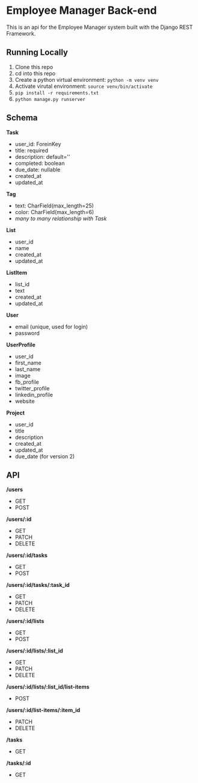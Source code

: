 # Employee Manager Back-end

This is an api for the Employee Manager system built with the Django REST Framework.

## Running Locally

1. Clone this repo
1. cd into this repo
1. Create a python virtual environment: `python -m venv venv`
1. Activate virutal environment: `source venv/bin/activate`
1. `pip install -r requirements.txt`
1. `python manage.py runserver`

## Schema

**Task**

* user_id: ForeinKey
* title: required
* description: default=''
* completed: boolean
* due_date: nullable
* created_at
* updated_at

**Tag**

* text: CharField(max_length=25)
* color: CharField(max_length=6)
* *many to many relationship with Task*

**List**

* user_id
* name
* created_at
* updated_at

**ListItem**

* list_id
* text
* created_at
* updated_at

**User**

* email (unique, used for login)
* password

**UserProfile**

* user_id
* first_name
* last_name
* image
* fb_profile
* twitter_profile
* linkedin_profile
* website

**Project**

* user_id
* title
* description
* created_at
* updated_at
* due_date (for version 2)

## API

**/users**

* GET
* POST

**/users/:id**

* GET
* PATCH
* DELETE

**/users/:id/tasks**

* GET
* POST

**/users/:id/tasks/:task_id**

* GET
* PATCH
* DELETE

**/users/:id/lists**

* GET
* POST

**/users/:id/lists/:list_id**

* GET
* PATCH
* DELETE

**/users/:id/lists/:list_id/list-items**

* POST

**/users/:id/list-items/:item_id**

* PATCH
* DELETE

**/tasks**

* GET

**/tasks/:id**

* GET
